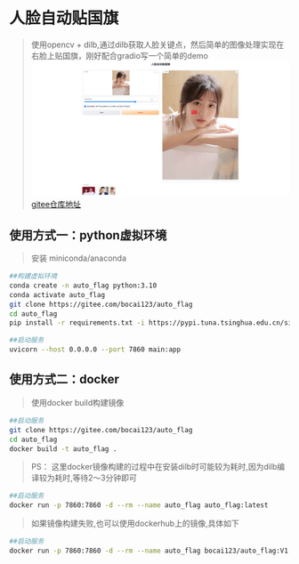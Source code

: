 # 人脸自动贴国旗
> 使用opencv + dilb,通过dilb获取人脸关键点，然后简单的图像处理实现在右脸上贴国旗，刚好配合gradio写一个简单的demo
> ![img.png](images/img.png) 
> [gitee仓库地址](https://gitee.com/bocai123/auto_flag)


## 使用方式一：python虚拟环境
> 安装 miniconda/anaconda
```bash
##构建虚拟环境
conda create -n auto_flag python:3.10
conda activate auto_flag
git clone https://gitee.com/bocai123/auto_flag
cd auto_flag
pip install -r requirements.txt -i https://pypi.tuna.tsinghua.edu.cn/simple/
```

```bash
##启动服务
uvicorn --host 0.0.0.0 --port 7860 main:app
```




## 使用方式二：docker
> 使用docker build构建镜像
```bash
##启动服务
git clone https://gitee.com/bocai123/auto_flag
cd auto_flag
docker build -t auto_flag .
```
>PS： 这里docker镜像构建的过程中在安装dilb时可能较为耗时,因为dilb编译较为耗时,等待2～3分钟即可
```bash
##启动服务
docker run -p 7860:7860 -d --rm --name auto_flag auto_flag:latest
```
>如果镜像构建失败,也可以使用dockerhub上的镜像,具体如下
> 
> 

```bash
##启动服务
docker run -p 7860:7860 -d --rm --name auto_flag bocai123/auto_flag:V1.0
```




